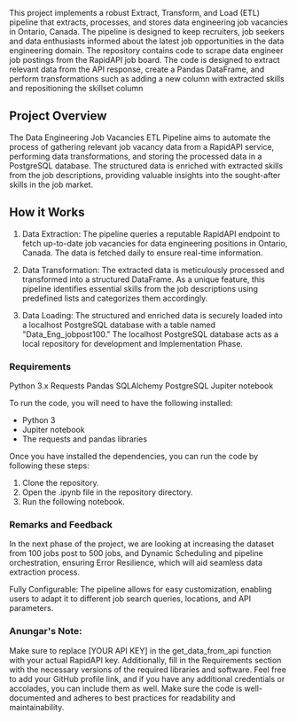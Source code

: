 
This project implements a robust Extract, Transform, and Load (ETL) pipeline that extracts, processes, and stores data engineering job vacancies in Ontario, Canada. The pipeline is designed to keep recruiters, job seekers and data enthusiasts informed about the latest job opportunities in the data engineering domain. The repository contains code to scrape data engineer job postings from the RapidAPI job board. The code is designed to extract relevant data from the API response, create a Pandas DataFrame, and perform transformations such as adding a new column with extracted skills and repositioning the skillset column

## Project Overview
The Data Engineering Job Vacancies ETL Pipeline aims to automate the process of gathering relevant job vacancy data from a RapidAPI service, performing data transformations, and storing the processed data in a PostgreSQL database. The structured data is enriched with extracted skills from the job descriptions, providing valuable insights into the sought-after skills in the job market.

## How it Works

1. Data Extraction: The pipeline queries a reputable RapidAPI endpoint to fetch up-to-date job vacancies for data engineering positions in Ontario, Canada. The data is fetched daily to ensure real-time information.

2. Data Transformation: The extracted data is meticulously processed and transformed into a structured DataFrame. As a unique feature, this pipeline identifies essential skills from the job descriptions using predefined lists and categorizes them accordingly.

3. Data Loading: The structured and enriched data is securely loaded into a localhost PostgreSQL database with a table named "Data_Eng_jobpost100." The localhost PostgreSQL database acts as a local repository for development and Implementation Phase.

### Requirements
Python 3.x
Requests
Pandas
SQLAlchemy
PostgreSQL
Jupiter notebook

To run the code, you will need to have the following installed:

* Python 3
* Jupiter notebook
* The requests and pandas libraries

Once you have installed the dependencies, you can run the code by following these steps:

1. Clone the repository.
2. Open the .ipynb file in the repository directory.
3. Run the following notebook.

### Remarks and Feedback
In the next phase of the project, we are looking at increasing the dataset from 100 jobs post to 500 jobs, and 
Dynamic Scheduling and pipeline orchestration, ensuring Error Resilience, which will aid seamless data extraction process.

Fully Configurable: The pipeline allows for easy customization, enabling users to adapt it to different job search queries, locations, and API parameters.

### Anungar's Note: 
Make sure to replace [YOUR API KEY] in the get_data_from_api function with your actual RapidAPI key. Additionally, fill in the Requirements section with the necessary versions of the required libraries and software. Feel free to add your GitHub profile link, and if you have any additional credentials or accolades, you can include them as well. Make sure the code is well-documented and adheres to best practices for readability and maintainability.
